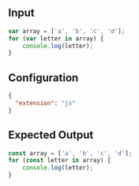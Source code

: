 
## Input
```javascript input
var array = ['a', 'b', 'c', 'd'];
for (var letter in array) {
    console.log(letter);
}
```

## Configuration
```json configuration
{
  "extension": "js"
}
```

## Expected Output
```javascript expected output
const array = ['a', 'b', 'c', 'd'];
for (const letter in array) {
    console.log(letter);
}
```

